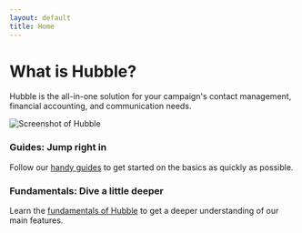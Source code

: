 ```yaml
---
layout: default
title: Home
---
```


# What is Hubble?

Hubble is the all-in-one solution for your campaign's contact management, financial accounting, and communication needs.

![Screenshot of Hubble](https://assets.hubble.vote/marketing/images/screenshots/universe-hub-dashboard.png)

### Guides: Jump right in

Follow our [handy guides](/guides/index) to get started on the basics as quickly as possible.

### Fundamentals: Dive a little deeper

Learn the [fundamentals of Hubble](/fundamentals/index) to get a deeper understanding of our main features.
